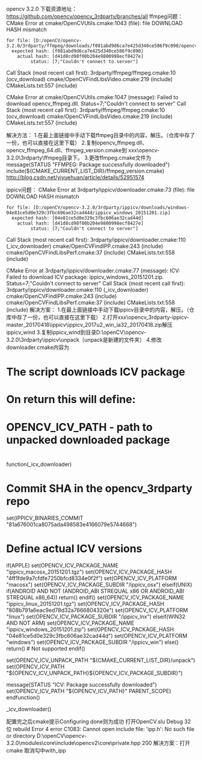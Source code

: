 opencv 3.2.0
下载资源地址：https://github.com/opencv/opencv_3rdparty/branches/all
ffmpeg问题：
CMake Error at cmake/OpenCVUtils.cmake:1043 (file):
  file DOWNLOAD HASH mismatch

    for file: [D:/openCV/opencv-3.2.0/3rdparty/ffmpeg/downloads/f081abd9d6ca7e425d340ce586f9c090/opencv_ffmpeg.dll]
      expected hash: [f081abd9d6ca7e425d340ce586f9c090]
        actual hash: [d41d8cd98f00b204e9800998ecf8427e]
             status: [7;"Couldn't connect to server"]

Call Stack (most recent call first):
  3rdparty/ffmpeg/ffmpeg.cmake:10 (ocv_download)
  cmake/OpenCVFindLibsVideo.cmake:219 (include)
  CMakeLists.txt:557 (include)


CMake Error at cmake/OpenCVUtils.cmake:1047 (message):
  Failed to download opencv_ffmpeg.dll.  Status=7;"Couldn't connect to
  server"
Call Stack (most recent call first):
  3rdparty/ffmpeg/ffmpeg.cmake:10 (ocv_download)
  cmake/OpenCVFindLibsVideo.cmake:219 (include)
  CMakeLists.txt:557 (include)

解决方法：
1.在最上面链接中手动下载ffmpeg目录中的内容，解压。（仓库中存了一份，也可以直接在这里下载）
2.复制opencv_ffmpeg.dll、opencv_ffmpeg_64.dll、ffmpeg_version.cmake到
xxx\opencv-3.2.0\3rdparty\ffmpeg目录下。
3.更改ffmpeg.cmake文件为
message(STATUS "FFMPEG: Package successfully downloaded")
include(${CMAKE_CURRENT_LIST_DIR}/ffmpeg_version.cmake)
http://blog.csdn.net/yiyuehuan/article/details/52951574

ippicv问题：
CMake Error at 3rdparty/ippicv/downloader.cmake:73 (file):
  file DOWNLOAD HASH mismatch

    for file: [D:/openCV/opencv-3.2.0/3rdparty/ippicv/downloads/windows-04e81ce5d0e329c3fbc606ae32cad44d/ippicv_windows_20151201.zip]
      expected hash: [04e81ce5d0e329c3fbc606ae32cad44d]
        actual hash: [d41d8cd98f00b204e9800998ecf8427e]
             status: [7;"Couldn't connect to server"]

Call Stack (most recent call first):
  3rdparty/ippicv/downloader.cmake:110 (_icv_downloader)
  cmake/OpenCVFindIPP.cmake:243 (include)
  cmake/OpenCVFindLibsPerf.cmake:37 (include)
  CMakeLists.txt:558 (include)


CMake Error at 3rdparty/ippicv/downloader.cmake:77 (message):
  ICV: Failed to download ICV package: ippicv_windows_20151201.zip.
  Status=7;"Couldn't connect to server"
Call Stack (most recent call first):
  3rdparty/ippicv/downloader.cmake:110 (_icv_downloader)
  cmake/OpenCVFindIPP.cmake:243 (include)
  cmake/OpenCVFindLibsPerf.cmake:37 (include)
  CMakeLists.txt:558 (include)
解决方案：
1.在最上面链接中手动下载ippicv目录中的内容，解压。（仓库中存了一份，也可以直接在这里下载）
2.打开xxx\opencv_3rdparty-ippicv-master_20170418\ippicv\ippicv_2017u2_win_ia32_20170418.zip解压ippicv_wind
3.复制ippicv_wind到目录D:\openCV\opencv-3.2.0\3rdparty\ippicv\unpack（unpack是新建的文件夹）
4.修改downloader.cmake内容为
#
# The script downloads ICV package
#
# On return this will define:
# OPENCV_ICV_PATH - path to unpacked downloaded package
#

function(_icv_downloader)
  # Commit SHA in the opencv_3rdparty repo
  set(IPPICV_BINARIES_COMMIT "81a676001ca8075ada498583e4166079e5744668")
  # Define actual ICV versions
  if(APPLE)
    set(OPENCV_ICV_PACKAGE_NAME "ippicv_macosx_20151201.tgz")
    set(OPENCV_ICV_PACKAGE_HASH "4ff1fde9a7cfdfe7250bfcd8334e0f2f")
    set(OPENCV_ICV_PLATFORM "macosx")
    set(OPENCV_ICV_PACKAGE_SUBDIR "/ippicv_osx")
  elseif(UNIX)
    if(ANDROID AND NOT (ANDROID_ABI STREQUAL x86 OR ANDROID_ABI STREQUAL x86_64))
      return()
    endif()
    set(OPENCV_ICV_PACKAGE_NAME "ippicv_linux_20151201.tgz")
    set(OPENCV_ICV_PACKAGE_HASH "808b791a6eac9ed78d32a7666804320e")
    set(OPENCV_ICV_PLATFORM "linux")
    set(OPENCV_ICV_PACKAGE_SUBDIR "/ippicv_lnx")
  elseif(WIN32 AND NOT ARM)
    set(OPENCV_ICV_PACKAGE_NAME "ippicv_windows_20151201.zip")
    set(OPENCV_ICV_PACKAGE_HASH "04e81ce5d0e329c3fbc606ae32cad44d")
    set(OPENCV_ICV_PLATFORM "windows")
    set(OPENCV_ICV_PACKAGE_SUBDIR "/ippicv_win")
  else()
    return() # Not supported
  endif()

  set(OPENCV_ICV_UNPACK_PATH "${CMAKE_CURRENT_LIST_DIR}/unpack")
  set(OPENCV_ICV_PATH "${OPENCV_ICV_UNPACK_PATH}${OPENCV_ICV_PACKAGE_SUBDIR}")

  message(STATUS "ICV: Package successfully downloaded")
  set(OPENCV_ICV_PATH "${OPENCV_ICV_PATH}" PARENT_SCOPE)
endfunction()

_icv_downloader()

配置完之后cmake提示Configuring done则为成功
打开OpenCV.slu Debug 32位
rebuild
Error 4 error C1083: Cannot open include file: 'ipp.h': No such file or directory D:\openCV\opencv-3.2.0\modules\core\include\opencv2\core\private.hpp 200
解决方案：打开cmake  取消勾中with_ipp